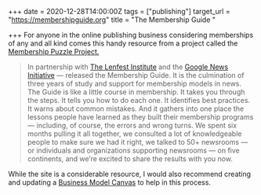 +++
date = 2020-12-28T14:00:00Z
tags = ["publishing"]
target_url = "https://membershipguide.org"
title = "The Membership Guide "

+++
For anyone in the online publishing business considering memberships of any and all kind comes this handy resource from a project called the [Membership Puzzle Project.](https://membershippuzzle.org/articles-overview/introducing-membership-guide)

> In partnership with [The Lenfest Institute](http://lenfestinstitute.org/) and the [Google News Initiative](https://newsinitiative.withgoogle.com/) — released the Membership Guide. It is the culmination of three years of study and support for membership models in news. The Guide is like a little course in membership. It takes you through the steps. It tells you how to do each one. It identifies best practices. It warns about common mistakes. And it gathers into one place the lessons people have learned as they built their membership programs— including, of course, the errors and wrong turns. We spent six months pulling it all together, we consulted a lot of knowledgeable people to make sure we had it right, we talked to 50+ newsrooms — or individuals and organizations supporting newsrooms — on five continents, and we’re excited to share the results with you now.

While the site is a considerable resource, I would also recommend creating and updating a [Business Model Canvas](https://www.strategyzer.com/canvas/business-model-canvas) to help in this process.